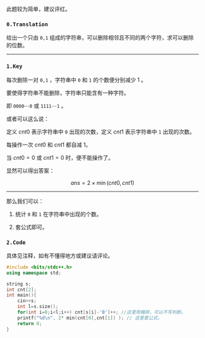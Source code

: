 此题较为简单，建议评红。


### $\texttt{0.Translation}$

给出一个只由 $\texttt{0,1}$ 组成的字符串，可以删除相邻且不同的两个字符，求可以删除的位数。

---

### $\texttt{1.Key }$

每次删除一对 $\texttt{0,1}$ ，字符串中 $\texttt{0}$ 和 $\texttt{1}$ 的个数便分别减少 $1$ 。


要使得字符串不能删除，字符串只能含有一种字符。


即 $\texttt{0000} \cdots \texttt{0}$ 
 或 $\texttt{1111} \cdots \texttt{1}$ 。
 
或者可以这么说：

定义 $cnt0$ 表示字符串中 $\texttt{0}$ 出现的次数，定义 $cnt1$ 表示字符串中 $\texttt{1}$ 出现的次数。

每操作一次 $cnt0$ 和 $cnt1$ 都自减 $1$。

当 $cnt0 = 0$ 或 $cnt1 = 0$ 时，便不能操作了。


显然可以得出答案：



$$ans=2 \times \min( cnt0 , cnt1)$$



---


那么我们可以：

1. 统计 $\texttt{0}$ 和 $\texttt{1}$ 在字符串中出现的个数。

2. 套公式即可。

### $\texttt{2.Code }$

具体见注释，如有不懂得地方或建议请评论。

```cpp
#include <bits/stdc++.h>
using namespace std;

string s;
int cnt[2]; 
int main(){
	cin>>s;
	int l=s.size();
	for(int i=0;i<l;i++) cnt[s[i]-'0']++; //这里用桶排，可以不写判断。
	printf("%d\n", 2* min(cnt[0],cnt[1]) ); // 这里套公式。
	return 0;
}
```

